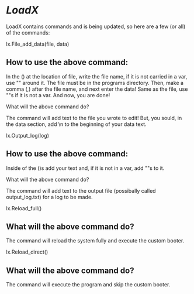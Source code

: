 # ***LoadX***

LoadX contains commands and is being updated, so here are a few (or all) of the commands:




lx.File_add_data(file, data)

## How to use the above command:

In the () at the location of file, write the file name, if it is not carried in a var, use "" around it. The file must be in the programs directory. Then, make a comma (,) after the file name, and next enter the data! Same as the file, use ""s if it is not a var. And now, you are done!

What will the above command do?

The command will add text to the file you wrote to edit! But, you sould, in the data section, add \n to the beginning of your data text.




lx.Output_log(log)

## How to use the above command:

Inside of the ()s add your text and, if it is not in a var, add ""s to it.

What will the above command do?

The command will add text to the output file (possibally called output_log.txt) for a log to be made.




lx.Reload_full()

## What will the above command do?

The command will reload the system fully and execute the custom booter.




lx.Reload_direct()

## What will the above command do?

The command will execute the program and skip the custom booter.
